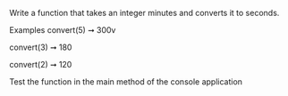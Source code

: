 Write a function that takes an integer minutes and converts it to seconds.

Examples
convert(5) ➞ 300v

convert(3) ➞ 180

convert(2) ➞ 120

Test the function in the main method of the console application
